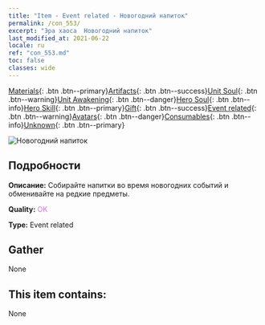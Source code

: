 ```yaml
---
title: "Item - Event related - Новогодний напиток"
permalink: /con_553/
excerpt: "Эра хаоса  Новогодний напиток"
last_modified_at: 2021-06-22
locale: ru
ref: "con_553.md"
toc: false
classes: wide
---
```

 [Materials](/ItemsRU/){: .btn .btn--primary}[Artifacts](/ItemsRU/Artifacts/){: .btn .btn--success}[Unit Soul](/ItemsRU/UnitSoul/){: .btn .btn--warning}[Unit Awakening](/ItemsRU/UnitAwakening/){: .btn .btn--danger}[Hero Soul](/ItemsRU/HeroSoul/){: .btn .btn--info}[Hero Skill](/ItemsRU/HeroSkill/){: .btn .btn--primary}[Gift](/ItemsRU/Gift/){: .btn .btn--success}[Event related](/ItemsRU/Events/){: .btn .btn--warning}[Avatars](/ItemsRU/Avatars/){: .btn .btn--danger}[Consumables](/ItemsRU/Consumables/){: .btn .btn--info}[Unknown](/ItemsRU/Unknown/){: .btn .btn--primary}

 ![Новогодний напиток](/images/t/i_10039.png)

## Подробности
 **Описание:** Собирайте напитки во время новогодних событий и обменивайте на редкие предметы.

 **Quality:** <span style="color: #DA70D6">OK</span>

 **Type:** Event related

## Gather

  None

## This item contains:

  None

